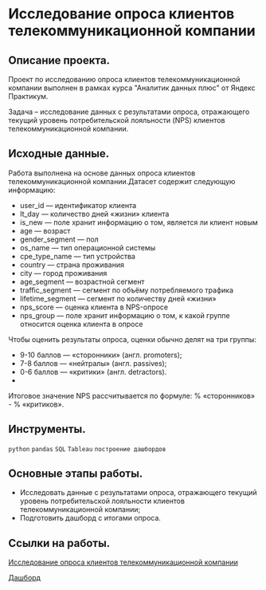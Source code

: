 # Исследование опроса клиентов телекоммуникационной компании

## Описание проекта.

Проект по исследованию опроса клиентов телекоммуникационной компании выполнен в рамках курса "Аналитик данных плюс" от Яндекс Практикум.

Задача – исследование данных с результатами опроса, отражающего текущий уровень потребительской лояльности (NPS) клиентов телекоммуникационной компании.

## Исходные данные.

Работа выполнена на основе данных опроса клиентов телекоммуникационной компании.Датасет содержит следующую информацию:

* user_id — идентификатор клиента
* lt_day — количество дней «жизни» клиента
* is_new — поле хранит информацию о том, является ли клиент новым
* age — возраст
* gender_segment — пол
* os_name — тип операционной системы
* cpe_type_name — тип устройства
* country — страна проживания
* city — город проживания
* age_segment — возрастной сегмент
* traffic_segment — сегмент по объёму потребляемого трафика
* lifetime_segment — сегмент по количеству дней «жизни»
* nps_score — оценка клиента в NPS-опросе
* nps_group — поле хранит информацию о том, к какой группе относится оценка клиента в опросе

Чтобы оценить результаты опроса, оценки обычно делят на три группы:

* 9-10 баллов — «cторонники» (англ. promoters);
* 7-8 баллов — «нейтралы» (англ. passives);
* 0-6 баллов — «критики» (англ. detractors).
* 
Итоговое значение NPS рассчитывается по формуле: % «сторонников» - % «критиков».

## Инструменты.

```python``` ```pandas``` ```SQL``` ```Tableau``` ```построение дашбордов```

## Основные этапы работы.

* Исследовать данные с результатами опроса, отражающего текущий уровень потребительской лояльности клиентов телекоммуникационной компании;
* Подготовить дашборд с итогами опроса.

## Ссылки на работы.

[Исследование опроса клиентов телекоммуникационной компании
](https://github.com/i13th/Yandex_Practicum_Data_Analyst/blob/main/%D0%9F%D1%80%D0%BE%D0%B5%D0%BA%D1%82_6%3A%20%D0%98%D1%81%D1%81%D0%BB%D0%B5%D0%B4%D0%BE%D0%B2%D0%B0%D0%BD%D0%B8%D0%B5%20%D0%BE%D0%BF%D1%80%D0%BE%D1%81%D0%B0%20%D0%BA%D0%BB%D0%B8%D0%B5%D0%BD%D1%82%D0%BE%D0%B2%20%D1%82%D0%B5%D0%BB%D0%B5%D0%BA%D0%BE%D0%BC%D0%BC%D1%83%D0%BD%D0%B8%D0%BA%D0%B0%D1%86%D0%B8%D0%BE%D0%BD%D0%BD%D0%BE%D0%B9%20%D0%BA%D0%BE%D0%BC%D0%BF%D0%B0%D0%BD%D0%B8%D0%B8/%D0%98%D1%81%D1%81%D0%BB%D0%B5%D0%B4%D0%BE%D0%B2%D0%B0%D0%BD%D0%B8%D0%B5%20%D0%BE%D0%BF%D1%80%D0%BE%D1%81%D0%B0%20%D0%BA%D0%BB%D0%B8%D0%B5%D0%BD%D1%82%D0%BE%D0%B2%20%D1%82%D0%B5%D0%BB%D0%B5%D0%BA%D0%BE%D0%BC%D0%BC%D1%83%D0%BD%D0%B8%D0%BA%D0%B0%D1%86%D0%B8%D0%BE%D0%BD%D0%BD%D0%BE%D0%B9%20%D0%BA%D0%BE%D0%BC%D0%BF%D0%B0%D0%BD%D0%B8%D0%B8.ipynb)

[Дашборд]()
